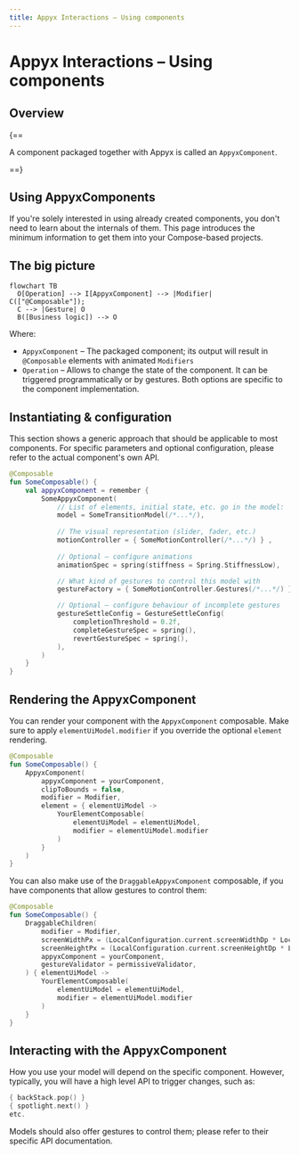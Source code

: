 ```yaml
---
title: Appyx Interactions – Using components
---
```


# Appyx Interactions – Using components

## Overview

{==

A component packaged together with Appyx is called an `AppyxComponent`. 

==}

## Using AppyxComponents

If you're solely interested in using already created components, you don't need to learn about the internals of them. This page introduces the minimum information to get them into your Compose-based projects.


## The big picture

``` mermaid
flowchart TB
  O[Operation] --> I[AppyxComponent] --> |Modifier| C(["@Composable"]);
  C --> |Gesture| O
  B([Business logic]) --> O
```

Where:

* `AppyxComponent` – The packaged component; its output will result in `@Composable` elements with animated `Modifiers`
* `Operation` – Allows to change the state of the component. It can be triggered programmatically or by gestures. Both options are specific to the component implementation.


## Instantiating & configuration

This section shows a generic approach that should be applicable to most components. For specific parameters and optional configuration, please refer to the actual component's own API.

```kotlin
@Composable
fun SomeComposable() {
    val appyxComponent = remember {
        SomeAppyxComponent(
            // List of elements, initial state, etc. go in the model:
            model = SomeTransitionModel(/*...*/),
            
            // The visual representation (slider, fader, etc.) 
            motionController = { SomeMotionController(/*...*/) } ,
            
            // Optional – configure animations
            animationSpec = spring(stiffness = Spring.StiffnessLow),

            // What kind of gestures to control this model with 
            gestureFactory = { SomeMotionController.Gestures(/*...*/) },

            // Optional – configure behaviour of incomplete gestures
            gestureSettleConfig = GestureSettleConfig(
                completionThreshold = 0.2f,
                completeGestureSpec = spring(),
                revertGestureSpec = spring(),
            ),
        )
    }
}
```

## Rendering the AppyxComponent

You can render your component with the `AppyxComponent` composable. Make sure to apply `elementUiModel.modifier`  if you override the optional `element` rendering.

```kotlin
@Composable
fun SomeComposable() {
    AppyxComponent(
        appyxComponent = yourComponent,
        clipToBounds = false,
        modifier = Modifier,
        element = { elementUiModel ->
            YourElementComposable(
                elementUiModel = elementUiModel,
                modifier = elementUiModel.modifier
            )
        }
    )
}
```

You can also make use of the `DraggableAppyxComponent` composable, if you have components that allow gestures to control them:

```kotlin
@Composable
fun SomeComposable() {
    DraggableChildren(
        modifier = Modifier,
        screenWidthPx = (LocalConfiguration.current.screenWidthDp * LocalDensity.current.density).roundToInt(),
        screenHeightPx = (LocalConfiguration.current.screenHeightDp * LocalDensity.current.density).roundToInt(),
        appyxComponent = yourComponent,
        gestureValidator = permissiveValidator,
    ) { elementUiModel ->
        YourElementComposable(
            elementUiModel = elementUiModel,
            modifier = elementUiModel.modifier
        )
    }
}
```

## Interacting with the AppyxComponent

How you use your model will depend on the specific component. However, typically, you will have a high level API to trigger changes, such as:

```kotlin
{ backStack.pop() }
{ spotlight.next() }
etc.
```

Models should also offer gestures to control them; please refer to their specific API documentation.
